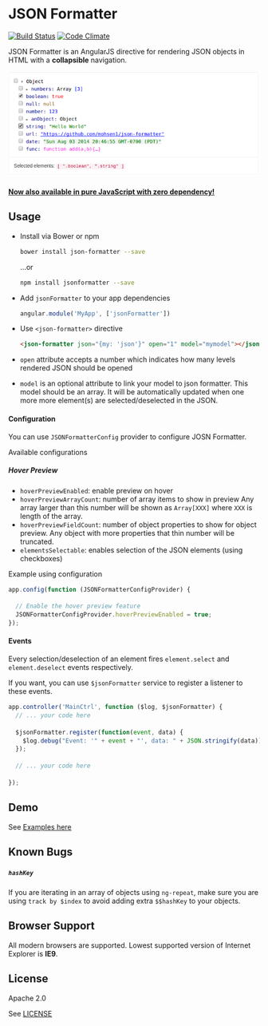 # JSON Formatter
[![Build Status](https://travis-ci.org/mohsen1/json-formatter.svg?branch=master)](https://travis-ci.org/mohsen1/json-formatter)
[![Code Climate](https://codeclimate.com/github/mohsen1/json-formatter/badges/gpa.svg)](https://codeclimate.com/github/mohsen1/json-formatter)

JSON Formatter is an AngularJS directive for rendering JSON objects in HTML with a **collapsible** navigation.

[![Screebshot](./screenshot.png)](http://azimi.me/json-formatter/demo/demo.html)

#### [Now also available in pure JavaScript with zero dependency!](https://github.com/mohsen1/json-formatter-js)

## Usage

* Install via Bower or npm

  ```bash
  bower install json-formatter --save
  ```
  ...or

  ```bash
  npm install jsonformatter --save
  ```
* Add `jsonFormatter` to your app dependencies

  ```js
  angular.module('MyApp', ['jsonFormatter'])
  ```
* Use `<json-formatter>` directive

  ```html
  <json-formatter json="{my: 'json'}" open="1" model="mymodel"></json-formatter>
  ```
* `open` attribute accepts a number which indicates how many levels rendered JSON should be opened
* `model` is an optional attribute to link your model to json formatter. This model should be an array. It will be automatically updated when one more more element(s) are selected/deselected in the JSON.

#### Configuration

You can use `JSONFormatterConfig` provider to configure JOSN Formatter.

Available configurations

##### Hover Preview
* `hoverPreviewEnabled`: enable preview on hover
* `hoverPreviewArrayCount`: number of array items to show in preview Any array larger than this number will be shown as `Array[XXX]` where `XXX` is length of the array.
* `hoverPreviewFieldCount`: number of object properties to show for object preview. Any object with more properties that thin number will be truncated.
* `elementsSelectable`: enables selection of the JSON elements (using checkboxes)

Example using configuration

```js
app.config(function (JSONFormatterConfigProvider) {

  // Enable the hover preview feature
  JSONFormatterConfigProvider.hoverPreviewEnabled = true;
});
```

#### Events
Every selection/deselection of an element fires `element.select` and `element.deselect` events respectively.

If you want, you can use `$jsonFormatter` service to register a listener to these events.

```js
app.controller('MainCtrl', function ($log, $jsonFormatter) {
  // ... your code here

  $jsonFormatter.register(function(event, data) {
    $log.debug("Event: '" + event + "', data: " + JSON.stringify(data));
  });

  // ... your code here

});
```

## Demo
See [Examples here](http://azimi.me/json-formatter/demo/demo.html)


## Known Bugs
##### `hashKey`

If you are iterating in an array of objects using `ng-repeat`, make sure you are using `track by $index` to avoid adding extra `$$hashKey` to your objects.

## Browser Support
All modern browsers are supported. Lowest supported version of Internet Explorer is **IE9**.

## License

Apache 2.0

See [LICENSE](./LICENSE)
